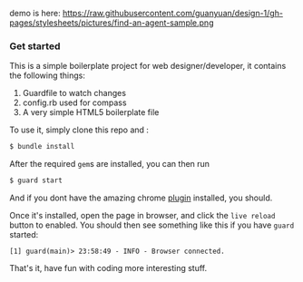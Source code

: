 demo is here: https://raw.githubusercontent.com/guanyuan/design-1/gh-pages/stylesheets/pictures/find-an-agent-sample.png

### Get started

This is a simple boilerplate project for web designer/developer, it contains the following things:

1.	Guardfile to watch changes
2.	config.rb used for compass
3.	A very simple HTML5 boilerplate file

To use it, simply clone this repo and :

```sh
$ bundle install
```

After the required `gem`s are installed, you can then run 

```sh
$ guard start
```

And if you dont have the amazing chrome [plugin](https://chrome.google.com/webstore/detail/livereload/jnihajbhpnppcggbcgedagnkighmdlei) installed, you should. 

Once it's installed, open the page in browser, and click the `live reload` button to enabled. You should then see something like this if you have `guard` started:

```
[1] guard(main)> 23:58:49 - INFO - Browser connected.
```

That's it, have fun with coding more interesting stuff.